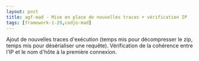 ```yaml
---
layout: post
title: agf-mad - Mise en place de nouvelles traces + vérification IP
tags: [framework-1-29,codjo-mad]
---
```

Ajout de nouvelles traces d'exécution (temps mis pour décompresser le zip, temps mis pour désérialiser une requête).
Vérification de la cohérence entre l'IP et le nom d'hôte à la première connexion.